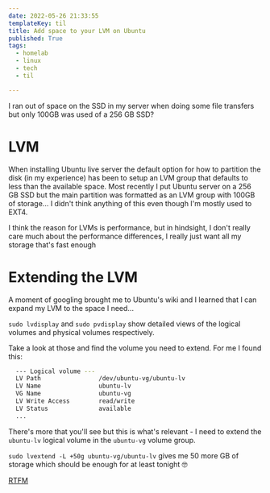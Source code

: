 ```yaml
---
date: 2022-05-26 21:33:55
templateKey: til
title: Add space to your LVM on Ubuntu
published: True
tags:
  - homelab
  - linux
  - tech
  - til

---
```


I ran out of space on the SSD in my server when doing some file transfers but only 100GB was used of a 256 GB SSD?

# LVM 

When installing Ubuntu live server the default option for how to partition the
disk (in my experience) has been to setup an LVM group that defaults to less
than the available space. Most recently I put Ubuntu server on a 256 GB SSD but
the main partition was formatted as an LVM group with 100GB of storage... I
didn't think anything of this even though I'm mostly used to EXT4.

I think the reason for LVMs is performance, but in hindsight, I don't really
care much about the performance differences, I really just want all my storage
that's fast enough

# Extending the LVM

 A moment of googling brought me to Ubuntu's wiki and I
learned that I can expand my LVM to the space I need...

`sudo lvdisplay` and `sudo pvdisplay` show detailed views of the logical volumes and physical volumes respectively.

Take a look at those and find the volume you need to extend. For me I found this:

```bash
  --- Logical volume ---
  LV Path                /dev/ubuntu-vg/ubuntu-lv
  LV Name                ubuntu-lv
  VG Name                ubuntu-vg
  LV Write Access        read/write
  LV Status              available
  ...
```

There's more that you'll see but this is what's relevant - I need to extend the
`ubuntu-lv` logical volume in the `ubuntu-vg` volume group.

`sudo lvextend -L +50g ubuntu-vg/ubuntu-lv` gives me 50 more GB of storage which should be enough for at least tonight 🤓

[RTFM](https://wiki.ubuntu.com/Lvm)
